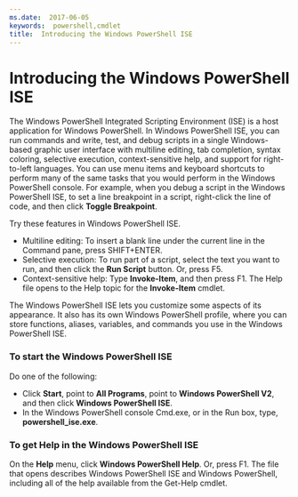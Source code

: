 ```yaml
---
ms.date:  2017-06-05
keywords:  powershell,cmdlet
title:  Introducing the Windows PowerShell ISE
---
```


# Introducing the Windows PowerShell ISE

The Windows PowerShell Integrated Scripting Environment (ISE) is a host application for Windows
PowerShell. In Windows PowerShell ISE, you can run commands and write, test, and debug scripts in a
single Windows-based graphic user interface with multiline editing, tab completion, syntax
coloring, selective execution, context-sensitive help, and support for right-to-left languages. You
can use menu items and keyboard shortcuts to perform many of the same tasks that you would perform
in the Windows PowerShell console. For example, when you debug a script in the Windows PowerShell
ISE, to set a line breakpoint in a script, right-click the line of code, and then click **Toggle
Breakpoint**.

Try these features in Windows PowerShell ISE.

- Multiline editing: To insert a blank line under the current line in the Command pane, press
  SHIFT+ENTER.
- Selective execution: To run part of a script, select the text you want to run, and then click the
  **Run Script** button. Or, press F5.
- Context-sensitive help: Type **Invoke-Item**, and then press F1. The Help file opens to the Help
  topic for the **Invoke-Item** cmdlet.

The Windows PowerShell ISE lets you customize some aspects of its appearance. It also has its own
Windows PowerShell profile, where you can store functions, aliases, variables, and commands you use
in the Windows PowerShell ISE.

### To start the Windows PowerShell ISE

Do one of the following:

- Click **Start**, point to **All Programs**, point to **Windows PowerShell V2**, and then click
  **Windows PowerShell ISE**.
- In the Windows PowerShell console Cmd.exe, or in the Run box, type, **powershell_ise.exe**.

### To get Help in the Windows PowerShell ISE

On the **Help** menu, click **Windows PowerShell Help**. Or, press F1. The file that opens
describes Windows PowerShell ISE and Windows PowerShell, including all of the help available from
the Get-Help cmdlet.
